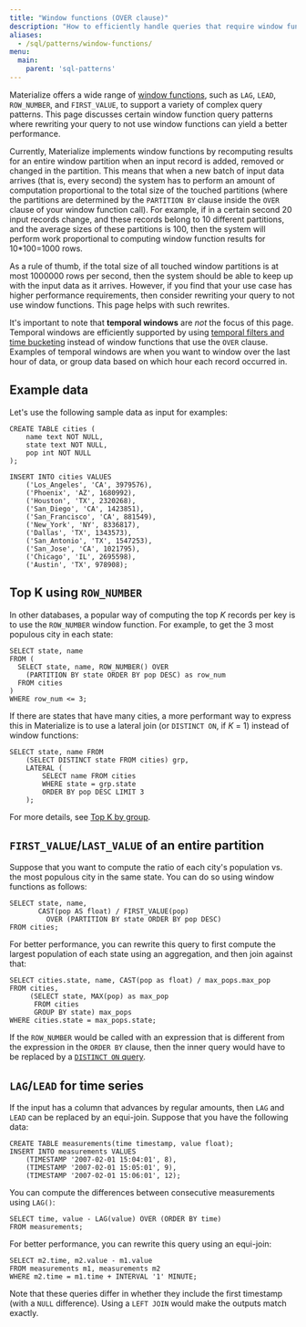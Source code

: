 ```yaml
---
title: "Window functions (OVER clause)"
description: "How to efficiently handle queries that require window functions in Materialize."
aliases:
  - /sql/patterns/window-functions/
menu:
  main:
    parent: 'sql-patterns'
---
```


Materialize offers a wide range of [window functions](/sql/functions/#window-func), such as `LAG`, `LEAD`, `ROW_NUMBER`, and `FIRST_VALUE`, to support a variety of complex query patterns. This page discusses certain window function query patterns where rewriting your query to not use window functions can yield a better performance.

Currently, Materialize implements window functions by recomputing results for an entire window partition when an input record is added, removed or changed in the partition. This means that when a new batch of input data arrives (that is, every second) the system has to perform an amount of computation proportional to the total size of the touched partitions (where the partitions are determined by the `PARTITION BY` clause inside the `OVER` clause of your window function call). For example, if in a certain second 20 input records change, and these records belong to 10 different partitions, and the average sizes of these partitions is 100, then the system will perform work proportional to computing window function results for 10\*100=1000 rows.

As a rule of thumb, if the total size of all touched window partitions is at most 1000000 rows per second, then the system should be able to keep up with the input data as it arrives. However, if you find that your use case has higher performance requirements, then consider rewriting your query to not use window functions. This page helps with such rewrites.

It's important to note that **temporal windows** are _not_ the focus of this page. Temporal windows are efficiently supported by using [temporal filters and time bucketing](/sql/patterns/temporal-filters) instead of window functions that use the `OVER` clause. Examples of temporal windows are when you want to window over the last hour of data, or group data based on which hour each record occurred in.

## Example data

Let's use the following sample data as input for examples:

```mzsql
CREATE TABLE cities (
    name text NOT NULL,
    state text NOT NULL,
    pop int NOT NULL
);

INSERT INTO cities VALUES
    ('Los_Angeles', 'CA', 3979576),
    ('Phoenix', 'AZ', 1680992),
    ('Houston', 'TX', 2320268),
    ('San_Diego', 'CA', 1423851),
    ('San_Francisco', 'CA', 881549),
    ('New_York', 'NY', 8336817),
    ('Dallas', 'TX', 1343573),
    ('San_Antonio', 'TX', 1547253),
    ('San_Jose', 'CA', 1021795),
    ('Chicago', 'IL', 2695598),
    ('Austin', 'TX', 978908);
```

## Top K using `ROW_NUMBER`

In other databases, a popular way of computing the top _K_ records per key is to use the `ROW_NUMBER` window function. For example, to get the 3 most populous city in each state:
```mzsql
SELECT state, name
FROM (
  SELECT state, name, ROW_NUMBER() OVER
    (PARTITION BY state ORDER BY pop DESC) as row_num
  FROM cities
)
WHERE row_num <= 3;
```

If there are states that have many cities, a more performant way to express this in Materialize is to use a lateral join (or `DISTINCT ON`, if _K_ = 1) instead of window functions:
```mzsql
SELECT state, name FROM
    (SELECT DISTINCT state FROM cities) grp,
    LATERAL (
        SELECT name FROM cities
        WHERE state = grp.state
        ORDER BY pop DESC LIMIT 3
    );
```
For more details, see [Top K by group](/sql/patterns/top-k).

## `FIRST_VALUE`/`LAST_VALUE` of an entire partition

Suppose that you want to compute the ratio of each city's population vs. the most populous city in the same state. You can do so using window functions as follows:
```mzsql
SELECT state, name,
       CAST(pop AS float) / FIRST_VALUE(pop)
         OVER (PARTITION BY state ORDER BY pop DESC)
FROM cities;
```

For better performance, you can rewrite this query to first compute the largest population of each state using an aggregation, and then join against that:

```mzsql
SELECT cities.state, name, CAST(pop as float) / max_pops.max_pop
FROM cities,
     (SELECT state, MAX(pop) as max_pop
      FROM cities
      GROUP BY state) max_pops
WHERE cities.state = max_pops.state;
```

If the `ROW_NUMBER` would be called with an expression that is different from the expression in the `ORDER BY` clause, then the inner query would have to be replaced by a [`DISTINCT ON` query](/sql/patterns/top-k).

## `LAG`/`LEAD` for time series

If the input has a column that advances by regular amounts, then `LAG` and `LEAD` can be replaced by an equi-join. Suppose that you have the following data:

```mzsql
CREATE TABLE measurements(time timestamp, value float);
INSERT INTO measurements VALUES
    (TIMESTAMP '2007-02-01 15:04:01', 8),
    (TIMESTAMP '2007-02-01 15:05:01', 9),
    (TIMESTAMP '2007-02-01 15:06:01', 12);
```

You can compute the differences between consecutive measurements using `LAG()`:
```mzsql
SELECT time, value - LAG(value) OVER (ORDER BY time)
FROM measurements;
```

For better performance, you can rewrite this query using an equi-join:

```mzsql
SELECT m2.time, m2.value - m1.value
FROM measurements m1, measurements m2
WHERE m2.time = m1.time + INTERVAL '1' MINUTE;
```

Note that these queries differ in whether they include the first timestamp (with a `NULL` difference). Using a `LEFT JOIN` would make the outputs match exactly.
